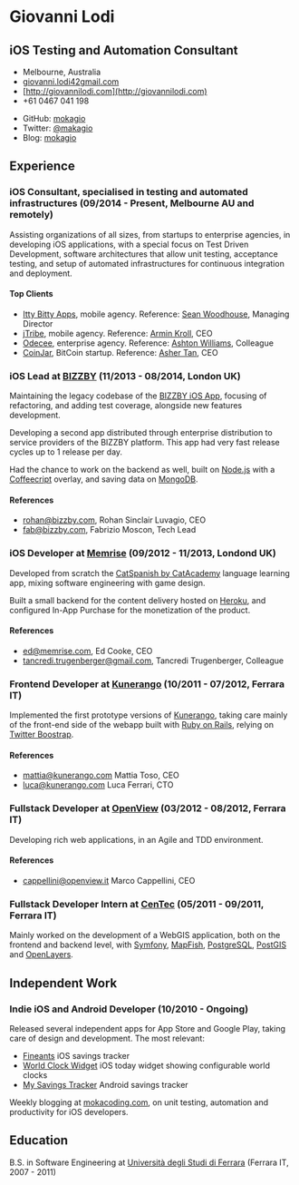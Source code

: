 # Giovanni Lodi
## iOS Testing and Automation Consultant

- Melbourne, Australia
- [giovanni.lodi42gmail.com](mailto:giovanni.lodi42+cv@gmail.com)
- [http://giovannilodi.com](http://giovannilodi.com)
- +61 0467 041 198


<!-- Need double new line to generate two lists nodes -->
- GitHub: [mokagio](https://github.com/mokagio)
- Twitter: [@makagio](https://twitter.com/mokagio)
- Blog: [mokagio](http://mokacoding.com)

## Experience

### iOS Consultant, specialised in testing and automated infrastructures (09/2014 - Present, Melbourne AU and remotely)

Assisting organizations of all sizes, from startups to enterprise agencies, in developing iOS applications, with a special focus on Test Driven Development, software architectures that allow unit testing, acceptance testing, and setup of automated infrastructures for continuous integration and deployment.

#### Top Clients

- [Itty Bitty Apps](http://www.ittybittyapps.com/), mobile agency. Reference: [Sean Woodhouse](mailto:sean@ittybittyapps.com), Managing Director
- [jTribe](http://jtribe.com.au/), mobile agency. Reference: [Armin Kroll](mailto:armin@jtribe.com.au), CEO
- [Odecee](http://odecee.com.au/), enterprise agency. Reference: [Ashton Williams](mailto:ajwilliams@odecee.com.au), Colleague
- [CoinJar](https://www.coinjar.com/), BitCoin startup. Reference: [Asher Tan](mailto:asher@coinjar.com), CEO

### iOS Lead at [BIZZBY](http://bizzby.com/) (11/2013 - 08/2014, London UK)

Maintaining the legacy codebase of the [BIZZBY iOS App](https://itunes.apple.com/gb/app/bizzby-on-demand-services/id659352778), focusing of refactoring, and adding test coverage, alongside new features development.

Developing a second app distributed through enterprise distribution to service providers of the BIZZBY platform. This app had very fast release cycles up to 1 release per day.

Had the chance to work on the backend as well, built on [Node.js](http://nodejs.org/) with a [Coffeecript](http://coffeescript.org/) overlay, and saving data on [MongoDB](http://www.mongodb.org).

#### References

- [rohan@bizzby.com](mailto:rohan@bizzby.com), Rohan Sinclair Luvagio, CEO
- [fab@bizzby.com](mailto:fab@bizzby.com), Fabrizio Moscon, Tech Lead

### iOS Developer at [Memrise](http://memrise.com/) (09/2012 - 11/2013, Londond UK)

Developed from scratch the [CatSpanish by CatAcademy](https://itunes.apple.com/us/app/cat-spanish-by-catacademy/id690453731?mt=8) language learning app, mixing software engineering with game design.

Built a small backend for the content delivery hosted on [Heroku](https://www.heroku.com/), and configured In-App Purchase for the monetization of the product.

#### References

- [ed@memrise.com](mailto:ed@memrise.com), Ed Cooke, CEO
- [tancredi.trugenberger@gmail.com](mailto:tancredi.trugenberger@gmail.com), Tancredi Trugenberger, Colleague

### Frontend Developer at [Kunerango](https://kunerango.com/) (10/2011 - 07/2012, Ferrara IT)

Implemented the first prototype versions of [Kunerango](https://kunerango.com/), taking care mainly of the front-end side of the webapp built with [Ruby on Rails](http://rubyonrails.org/), relying on [Twitter Boostrap](http://getbootstrap.com/).

#### References

- [mattia@kunerango.com](mailto:mattia@kunerango.com) Mattia Toso, CEO
- [luca@kunerango.com](mailto:luca@kunerango.com) Luca Ferrari, CTO

### Fullstack Developer at [OpenView](http://openview.it/index.php/cms/it/home) (03/2012 - 08/2012, Ferrara IT)

Developing rich web applications, in an Agile and TDD environment.

#### References

- [cappellini@openview.it](mailto:cappellini@openview.it) Marco Cappellini, CEO

### Fullstack Developer Intern at [CenTec](http://www.unife.it/tecnopolo/cento) (05/2011 - 09/2011, Ferrara IT)

Mainly worked on the development of a WebGIS application, both on the frontend and backend level, with [Symfony](http://symfony.com/), [MapFish](http://mapfish.org/), [PostgreSQL](http://postgis.net/), [PostGIS](http://postgis.net/) and [OpenLayers](http://openlayers.org/).

## Independent Work

### Indie iOS and Android Developer (10/2010 - Ongoing)

Released several independent apps for App Store and Google Play, taking care of design and development. The most relevant:

- [Fineants](https://itunes.apple.com/au/app/fineants-saving-goals-tracker/id888444078?mt=8) iOS savings tracker
- [World Clock Widget](https://itunes.apple.com/au/app/world-clock-widget/id963850818?mt=8) iOS today widget showing configurable world clocks
- [My Savings Tracker](https://play.google.com/store/apps/details?id=com.risingbits.engineergio.savingstracker&hl=en) Android savings tracker

Weekly blogging at [mokacoding.com](http://www.mokacoding.com), on unit testing, automation and productivity for iOS developers.

## Education

B.S. in Software Engineering at [Universit&agrave; degli Studi di Ferrara](http://www.unife.it/) (Ferrara IT, 2007 - 2011)
